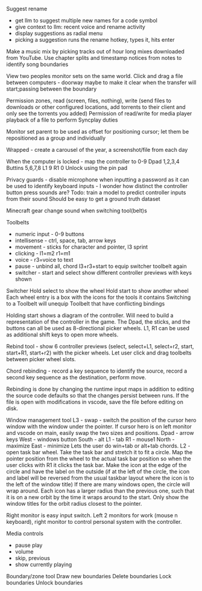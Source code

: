 Suggest rename
- get llm to suggest multiple new names for a code symbol
- give context to llm: recent voice and rename activity
- display suggestions as radial menu
- picking a suggestion runs the rename hotkey, types it, hits enter



Make a music mix by picking tracks out of hour long mixes downloaded from YouTube. Use chapter splits and timestamp notices from notes to identify song boundaries


View two peoples monitor sets on the same world. Click and drag a file between computers - doorway maybe to make it clear when the transfer will start;passing between the boundary

Permission zones, read (screen, files, nothing), write (send files to downloads or other configured locations, add torrents to their client and only see the torrents you added) 
Permission of read/write for media player playback of a file to perform Syncplay duties

Monitor set parent to be used as offset for positioning cursor; let them be repositioned as a group and individually



Wrapped - create a carousel of the year, a screenshot/file from each day



When the computer is locked - map the controller to 0-9
Dpad 1,2,3,4
Buttins 5,6,7,8
L1 9
R1 0
Unlock using the pin pad


Privacy guards - disable microphone when inputting a password as it can be used to identify keyboard inputs - I wonder how distinct the controller button press sounds are? Todo: train a model to predict controller inputs from their sound
Should be easy to get a ground truth dataset

Minecraft gear change sound when switching tool(belt)s


Toolbelts
- numeric input - 0-9 buttons
- intellisense - ctrl, space, tab, arrow keys
- movement - sticks for character and pointer, l3 sprint
- clicking - l1=m2 r1=m1
- voice - r3=voice to text
- pause - unbind all, chord l3+r3+start to equip switcher toolbelt again
- switcher - start and select show different controller previews with keys shown

Switcher
Hold select to show the wheel
Hold start to show another wheel
Each wheel entry is a box with the icons for the tools it contains
Switching to a Toolbelt will unequip Toolbelt that have conflicting bindings


Holding start shows a diagram of the controller. Will need to build a representation of the controller in the game. The Dpad, the sticks, and the buttons can all be used as 8-directional picker wheels. L1, R1 can be used as additional shift keys to open more wheels. 


Rebind tool - show 6 controller previews (select, select+L1, select+r2, start, start+R1, start+r2) with the picker wheels. Let user click and drag toolbelts between picker wheel slots. 

Chord rebinding - record a key sequence to identify the source, record a second key sequence as the destination, perform move. 

Rebinding is done by changing the runtime input maps in addition to editing the source code defaults so that the changes persist between runs. If the file is open with modifications in vscode, save the file before editing on disk. 


Window management tool
L3 - swap - switch the position of the cursor hero window with the window under the pointer. If cursor hero is on left monitor and vscode on main, easily swap the two sizes and positions.
Dpad - arrow keys
West - windows button
South - alt
L1 - tab
R1 - mouse1
North - maximize
East - minimize
Lets the user do win+tab or alt+tab chords.
L2 - open task bar wheel. Take the task bar and stretch it to fit a circle. Map the pointer position from the wheel to the actual task bar position so when the user clicks with R1 it clicks the task bar. Make the icon at the edge of the circle and have the label on the outside (if at the left of the circle, the icon and label will be reversed from the usual taskbar layout where the icon is to the left of the window title) 
If there are many windows open, the circle will wrap around. Each icon has a larger radius than the previous one, such that it is on a new orbit by the time it wraps around to the start. Only show the window titles for the orbit radius closest to the pointer. 


Right monitor is easy input switch. Left 2 monitors for work (mouse n keyboard), right monitor to control personal system with the controller. 


Media controls
- pause play
- volume
- skip, previous
- show currently playing



Boundary/zone tool
Draw new boundaries
Delete boundaries
Lock boundaries
Unlock boundaries

